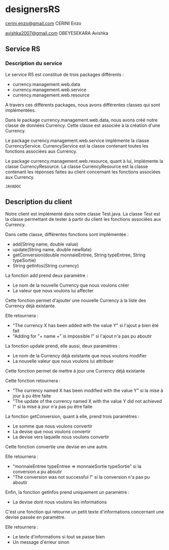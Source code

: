 # designersRS
cerini.enzo@gmail.com CERINI Enzo

avishka2007@gmail.com OBEYESEKARA Avishka

## Service RS
### Description du service

Le service RS est constitué de trois packages différents : 
* currency.management.web.data
* currency.management.web.service
* currency.management.web.resource

A travers ces différents packages, nous avons différentes classes qui sont implémentées.

Dans le package currency.management.web.data, nous avons créé notre classe de données Currency. Cette classe est associée à la création d'une Currency.



Le package currency.management.web.service implémente la classe CurrencyService. CurrencyService est la classe contenant toutes les fonctions associées aux Currency.


Le package currency.management.web.resource, quant à lui, implémente la classe CurrencyResource. La classe CurrencyResource est la classe contenant les réponses faites au client concernant les fonctions associées aux Currency.


~~~
JAVADOC
~~~

## Description du client

Notre client est implémenté dans notre classe Test.java. La classe Test est la classe permettant de tester à partir du client les fonctions associées aux Currency.

Dans cette classe, différentes fonctions sont implémentée :
* add(String name, double value)
* update(String name, double newRate)
* getConversion(double monnaieEntree, String typeEntree, String typeSortie)
* String getInfos(String currency)


La fonction add prend deux paramètre :
* Le nom de la nouvelle Currency que nous voulons créer
* La valeur que nous voulons lui affecter

Cette fonction permet d'ajouter une nouvelle Currency à la liste des Currency déjà existante.

Elle retournera :
* "The currency X has been added with the value Y" si l'ajout a bien été fait
* "Adding for "+ name +" is impossible !" si l'ajout n'a pas pu aboutir




La fonction update prend, elle aussi, deux paramètres :
* Le nom de la Currency déjà existante que nous voulons modifier
* La nouvelle valeur que nous voulons lui attribuer

Cette fonction permet de mettre à jour une Currency déjà existante

Cette fonction retournera :
* "The currency named X has been modified with the value Y" si la mise à jour à pu être faite
* "The update of the currency named X with the value Y did not achieved !" si la mise à jour n'a pas pu être faite



La fonction getConversion, quant à elle, prend trois paramètres :
* Le somme que nous voulons convertir
* La devise que nous voulons convertir
* La devise vers laquelle nous voulons convertir

Cette fonction convertie une devise en une autre.

Elle retournera :
* "monnaieEntree typeEntree => monnaieSortie typeSortie" si la conversion a pu aboutir
* "The conversion was not successful !" si la conversion n'a pas pu aboutir


Enfin, la fonction getInfos prend uniquement un paramètre :
* La devise dont nous voulons les informations

C'est une fonction qui retourne un petit texte d'informations concernant une devise passée en paramètre.

Elle retournera :
* Le texte d'informations si tout se passe bien
* Un message d'erreur sinon
